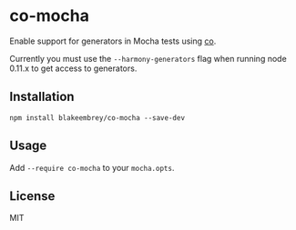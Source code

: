 # co-mocha

Enable support for generators in Mocha tests using [co](https://github.com/visionmedia/co).

Currently you must use the `--harmony-generators` flag when running node 0.11.x to get access to generators.

## Installation

```
npm install blakeembrey/co-mocha --save-dev
```

## Usage

Add `--require co-mocha` to your `mocha.opts`.

## License

MIT
